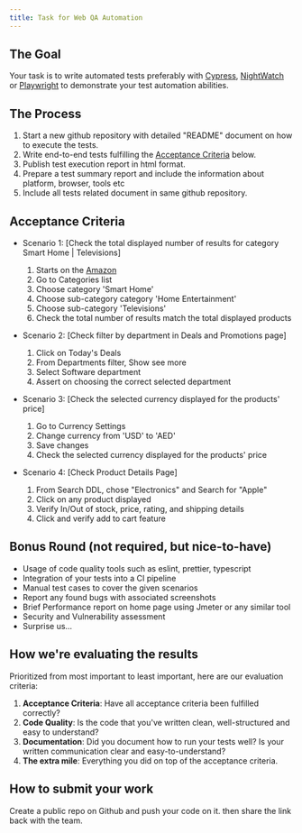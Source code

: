 ```yaml
---
title: Task for Web QA Automation
---
```


## The Goal

Your task is to write automated tests preferably with [Cypress](https://www.cypress.io), [NightWatch](https://nightwatchjs.org/) or [Playwright](https://playwright.dev/) to demonstrate your test automation abilities.

## The Process

1. Start a new github repository with detailed "README" document on how to execute the tests.
1. Write end-to-end tests fulfilling the [Acceptance Criteria](#acceptance-criteria) below.
1. Publish test execution report in html format.
1. Prepare a test summary report and include the information about platform, browser, tools etc
1. Include all tests related document in same github repository.

## Acceptance Criteria

- Scenario 1: [Check the total displayed number of results for category Smart Home | Televisions]

  1.  Starts on the [Amazon](https://www.amazon.com/)
  2.  Go to Categories list
  3.  Choose category 'Smart Home'
  4.  Choose sub-category category 'Home Entertainment'
  5.  Choose sub-category 'Televisions'
  6.  Check the total number of results match the total displayed products

- Scenario 2: [Check filter by department in Deals and Promotions page]

  1. Click on Today's Deals
  2. From Departments filter, Show see more
  3. Select Software department
  4. Assert on choosing the correct selected department

- Scenario 3: [Check the selected currency displayed for the products' price]

  1.  Go to Currency Settings
  2.  Change currency from 'USD' to 'AED'
  3.  Save changes
  4.  Check the selected currency displayed for the products' price

- Scenario 4: [Check Product Details Page]
  1. From Search DDL, chose "Electronics" and Search for "Apple"
  2. Click on any product displayed
  3. Verify In/Out of stock, price, rating, and shipping details
  4. Click and verify add to cart feature

## Bonus Round (not required, but nice-to-have)

- Usage of code quality tools such as eslint, prettier, typescript
- Integration of your tests into a CI pipeline
- Manual test cases to cover the given scenarios
- Report any found bugs with associated screenshots
- Brief Performance report on home page using Jmeter or any similar tool
- Security and Vulnerability assessment
- Surprise us…

## How we're evaluating the results

Prioritized from most important to least important, here are our evaluation criteria:

1. **Acceptance Criteria**: Have all acceptance criteria been fulfilled correctly?
1. **Code Quality**: Is the code that you've written clean, well-structured and easy to understand?
1. **Documentation**: Did you document how to run your tests well? Is your written communication clear and easy-to-understand?
1. **The extra mile**: Everything you did on top of the acceptance criteria.

## How to submit your work

Create a public repo on Github and push your code on it. then share the link back with the team.
